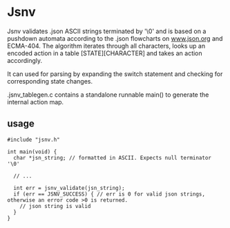 # Jsnv

Jsnv validates .json ASCII strings terminated by '\0' and is based on a pushdown automata according to the .json flowcharts on www.json.org and ECMA-404. The algorithm iterates through all characters, looks up an encoded action in a table [STATE][CHARACTER] and takes an action accordingly.

It can used for parsing by expanding the switch statement and checking for corresponding state changes.

.jsnv_tablegen.c contains a standalone runnable main() to generate the internal action map.

## usage

```
#include "jsnv.h"

int main(void) {
  char *jsn_string; // formatted in ASCII. Expects null terminator '\0'
  
  // ...
  
  int err = jsnv_validate(jsn_string);
  if (err == JSNV_SUCCESS) { // err is 0 for valid json strings, otherwise an error code >0 is returned.
    // json string is valid
  }
}
```
